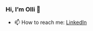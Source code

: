 ### Hi, I’m Olli 👋 
- 📫 How to reach me: [LinkedIn](https://www.linkedin.com/in/olli-taka-anttila/)

<!---
Ollitak/Ollitak is a ✨ special ✨ repository because its `README.md` (this file) appears on your GitHub profile.
You can click the Preview link to take a look at your changes.
--->
